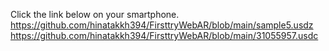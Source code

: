 Click the link below on your smartphone.
https://github.com/hinatakkh394/FirsttryWebAR/blob/main/sample5.usdz
https://github.com/hinatakkh394/FirsttryWebAR/blob/main/31055957.usdc
